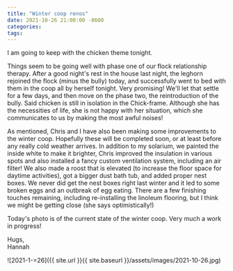 ```yaml
---
title: "Winter coop renos"
date: 2021-10-26 21:00:00 -0600
categories:
tags:
---
```


I am going to keep with the chicken theme tonight. 

Things seem to be going well with phase one of our flock relationship therapy. After a good night's rest in the house last night, the leghorn rejoined the flock (minus the bully) today, and successfully went to bed with them in the coop all by herself tonight. Very promising! We'll let that settle for a few days, and then move on the phase two, the reintroduction of the bully. Said chicken is still in isolation in the Chick-frame. Although she has the necessities of life, she is not happy with her situation, which she communicates to us by making the most awful noises!

As mentioned, Chris and I have also been making some improvements to the winter coop. Hopefully these will be completed soon, or at least before any really cold weather arrives. In addition to my solarium, we painted the inside white to make it brighter, Chris improved the insulation in various spots and also installed a fancy custom ventilation system, including an air filter! We also made a roost that is elevated (to increase the floor space for daytime activities), got a bigger dust bath tub, and added proper nest boxes. We never did get the nest boxes right last winter and it led to some broken eggs and an outbreak of egg eating. There are a few finishing touches remaining, including re-installing the linoleum flooring, but I think we might be getting close (she says optimistically!)

Today's photo is of the current state of the winter coop. Very much a work in progress!

Hugs,<br />
Hannah

![2021-1-=26]({{ site.url }}{{ site.baseurl }}/assets/images/2021-10-26.jpg)